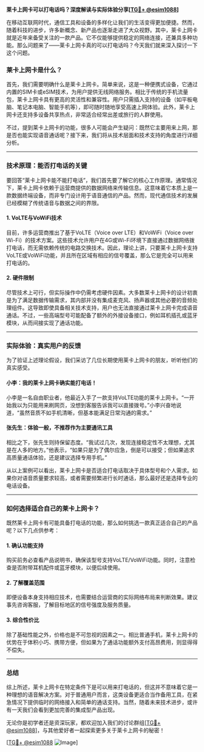 **莱卡上网卡可以打电话吗？深度解读与实际体验分享[[TG💪+ @esim1088](https://t.me/s/esim1088)]**

在移动互联网时代，通信工具和设备的多样化让我们的生活变得更加便捷。然而，随着科技的进步，许多新概念、新产品也逐渐走进了大众视野。其中，莱卡上网卡就是近年来备受关注的一款产品。它不仅能够提供稳定的网络连接，还兼具多种功能。那么问题来了——莱卡上网卡真的可以打电话吗？今天我们就来深入探讨一下这个问题。

### 莱卡上网卡是什么？

首先，我们需要明确什么是莱卡上网卡。简单来说，这是一种便携式设备，它通过内置的SIM卡或eSIM技术，为用户提供无线网络服务。相比于传统的手机流量包，莱卡上网卡具有更高的灵活性和兼容性。用户只需插入支持的设备（如平板电脑、笔记本电脑、智能手机等），即可随时随地享受高速上网体验。此外，莱卡上网卡还支持多设备共享热点，非常适合经常出差或旅行的人群使用。

不过，提到莱卡上网卡的功能，很多人可能会产生疑问：既然它主要用来上网，那是否也能实现语音通话呢？接下来，我们将从技术层面和技术支持的角度进行详细分析。

---

### 技术原理：能否打电话的关键

要回答“莱卡上网卡能不能打电话”，我们首先要了解它的核心工作原理。通常情况下，莱卡上网卡依赖于运营商提供的数据网络来传输信息。这意味着它本质上是一款数据终端设备，而非专门设计用于语音通信的产品。然而，现代通信技术的发展已经模糊了传统语音与数据之间的界限。

#### 1. **VoLTE与VoWiFi技术**
目前，许多运营商推出了基于VoLTE（Voice over LTE）和VoWiFi（Voice over Wi-Fi）的技术方案。这些技术允许用户在4G或Wi-Fi环境下直接通过数据网络拨打电话，而无需依赖传统的电路交换技术。因此，理论上讲，只要莱卡上网卡支持VoLTE或VoWiFi功能，并且所在区域有相应的信号覆盖，那么它是完全可以用来打电话的。

#### 2. **硬件限制**
尽管技术上可行，但实际操作中仍需考虑硬件因素。大多数莱卡上网卡的设计初衷是为了满足数据传输需求，其内部并没有集成麦克风、扬声器或其他必要的音频处理组件。这导致即使具备相关技术支持，用户也无法直接通过莱卡上网卡完成语音通话。不过，一些高端型号可能配备了额外的外接设备接口，例如耳机插孔或蓝牙模块，从而间接实现了通话功能。

---

### 实际体验：真实用户的反馈

为了验证上述理论假设，我们采访了几位长期使用莱卡上网卡的朋友，听听他们的真实感受。

#### 小李：我的莱卡上网卡确实能打电话！
小李是一名自由职业者，他最近入手了一款支持VoLTE功能的莱卡上网卡。“一开始我以为只能用来刷网页，没想到客服告诉我可以直接拨号。”小李兴奋地说道，“虽然音质不如手机清晰，但基本能满足日常沟通的需求。”

#### 张先生：体验一般，不推荐作为主要通讯工具
相比之下，张先生则持保留态度。“我试过几次，发现连接稳定性不太理想，尤其是在人多的地方。”他表示，“如果只是为了偶尔应急，倒是可以接受；但如果追求高质量通话体验，还是建议选择专用手机。”

从以上案例可以看出，莱卡上网卡是否适合打电话取决于具体型号和个人需求。如果你对语音质量要求较高，或者需要频繁进行长时通话，那么最好还是选择专业的电话设备。

---

### 如何选择适合自己的莱卡上网卡？

既然莱卡上网卡有可能具备打电话的功能，那么如何挑选一款真正适合自己的产品呢？以下几点供参考：

#### 1. **确认功能支持**
购买前务必查看产品说明书，确保该型号支持VoLTE/VoWiFi功能。同时，注意检查是否附带耳机配件或蓝牙模块，以便后续使用。

#### 2. **了解覆盖范围**
即便设备本身支持相应技术，也需要结合运营商的实际网络布局来判断效果。建议事先咨询客服，了解目标地区的信号强度及服务质量。

#### 3. **综合性价比**
除了基础性能之外，价格也是不可忽视的因素之一。相比普通手机，莱卡上网卡的优势在于体积小巧、携带方便，但如果为了通话功能额外支付高昂费用，则显得得不偿失。

---

### 总结

综上所述，莱卡上网卡在特定条件下是可以用来打电话的，但这并不意味着它是一种理想的语音解决方案。对于普通用户而言，这类设备更适合当作备用工具，在紧急情况下提供临时的网络接入和简单的通话支持。当然，随着未来技术进步，或许有一天我们会看到更加完善的集成型产品出现。

无论你是初学者还是资深玩家，都欢迎加入我们的讨论群组[[TG💪+ @esim1088](https://t.me/s/esim1088)]，与其他爱好者一起探索更多关于莱卡上网卡的秘密！

[[TG💪+ @esim1088](https://t.me/s/esim1088) ![Image](https://i.postimg.cc/4NQfJmqS/Snipaste-2025-05-13-00-14-12.png)]